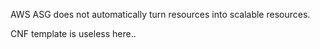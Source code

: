 AWS ASG does not automatically turn resources into scalable resources.

CNF template is useless here..